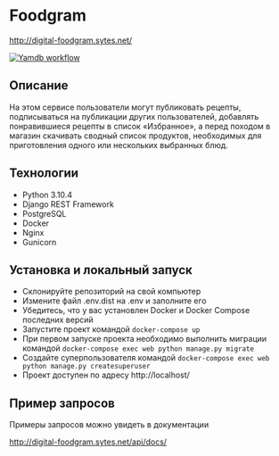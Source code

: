 # Foodgram

http://digital-foodgram.sytes.net/

[![Yamdb workflow](https://github.com/max-bazarov/yamdb_final/actions/workflows/yamdb_workflow.yml/badge.svg)](https://github.com/max-bazarov/yamdb_final/actions/workflows/yamdb_workflow.yml)

## Описание
На этом сервисе пользователи могут публиковать рецепты, подписываться на публикации других пользователей, добавлять понравившиеся рецепты в список «Избранное», а перед походом в магазин скачивать сводный список продуктов, необходимых для приготовления одного или нескольких выбранных блюд.

## Технологии
- Python 3.10.4
- Django REST Framework
- PostgreSQL
- Docker
- Nginx
- Gunicorn

## Установка и локальный запуск
- Склонируйте репозиторий на свой компьютер
- Измените файл .env.dist на .env и заполните его
- Убедитесь, что у вас установлен Docker и Docker Compose последних версий
- Запустите проект командой `docker-compose up`
- При первом запуске проекта необходимо выполнить миграции командой `docker-compose exec web python manage.py migrate`
- Создайте суперпользователя командой `docker-compose exec web python manage.py createsuperuser`
- Проект доступен по адресу http://localhost/ 

## Пример запросов
Примеры запросов можно увидеть в документации

http://digital-foodgram.sytes.net/api/docs/
